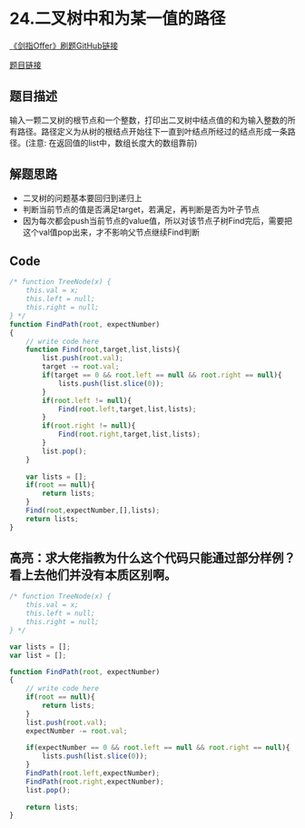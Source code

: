 # 24.二叉树中和为某一值的路径
[《剑指Offer》刷题GitHub链接](https://github.com/zhning12/Coding-Interviews)

[题目链接](https://www.nowcoder.com/practice/b736e784e3e34731af99065031301bca?tpId=13&tqId=11177&rp=2&ru=/ta/coding-interviews&qru=/ta/coding-interviews/question-ranking)

## 题目描述
输入一颗二叉树的根节点和一个整数，打印出二叉树中结点值的和为输入整数的所有路径。路径定义为从树的根结点开始往下一直到叶结点所经过的结点形成一条路径。(注意: 在返回值的list中，数组长度大的数组靠前)

## 解题思路

- 二叉树的问题基本要回归到递归上
- 判断当前节点的值是否满足target，若满足，再判断是否为叶子节点
- 因为每次都会push当前节点的value值，所以对该节点子树Find完后，需要把这个val值pop出来，才不影响父节点继续Find判断

## Code
```javascript
/* function TreeNode(x) {
    this.val = x;
    this.left = null;
    this.right = null;
} */
function FindPath(root, expectNumber)
{
    // write code here
    function Find(root,target,list,lists){
        list.push(root.val);
        target -= root.val;
        if(target == 0 && root.left == null && root.right == null){
            lists.push(list.slice(0));
        }
        if(root.left != null){
            Find(root.left,target,list,lists);
        }
        if(root.right != null){
            Find(root.right,target,list,lists);
        }
        list.pop();
    }
    
    var lists = [];
    if(root == null){
        return lists;
    }
    Find(root,expectNumber,[],lists);
    return lists;
}
```

## 高亮：求大佬指教为什么这个代码只能通过部分样例？看上去他们并没有本质区别啊。

```javascript
/* function TreeNode(x) {
    this.val = x;
    this.left = null;
    this.right = null;
} */

var lists = [];
var list = [];

function FindPath(root, expectNumber)
{
    // write code here
    if(root == null){
        return lists;
    }
    list.push(root.val);
    expectNumber -= root.val;
    
    if(expectNumber == 0 && root.left == null && root.right == null){
        lists.push(list.slice(0));
    }
    FindPath(root.left,expectNumber);
    FindPath(root.right,expectNumber);
    list.pop();
    
    return lists;
}
```
